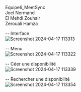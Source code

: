 Equipe6_MeetSync </br>
Joel Normand </br>
El Mehdi Zouhair</br>
Zerouali Hamza </br>

-- Interface </br>
![Screenshot 2024-04-17 113313](https://github.com/HaZy009/equipe6_MeetSync/assets/131053615/e83e8b8d-a7a1-417c-9742-8db09171c243)

-- Menu </br>
![Screenshot 2024-04-17 113322](https://github.com/HaZy009/equipe6_MeetSync/assets/131053615/72550a47-fbd1-4aec-af6f-577b4cfe4899)

-- Céer une disponibilité </br>
![Screenshot 2024-04-17 113339](https://github.com/HaZy009/equipe6_MeetSync/assets/131053615/ae172fad-2129-4c43-a203-456773feb9a9)

-- Rechercher une disponibilité </br>
![Screenshot 2024-04-17 113354](https://github.com/HaZy009/equipe6_MeetSync/assets/131053615/52d978cb-078e-419e-859a-997f2e4c692c)


